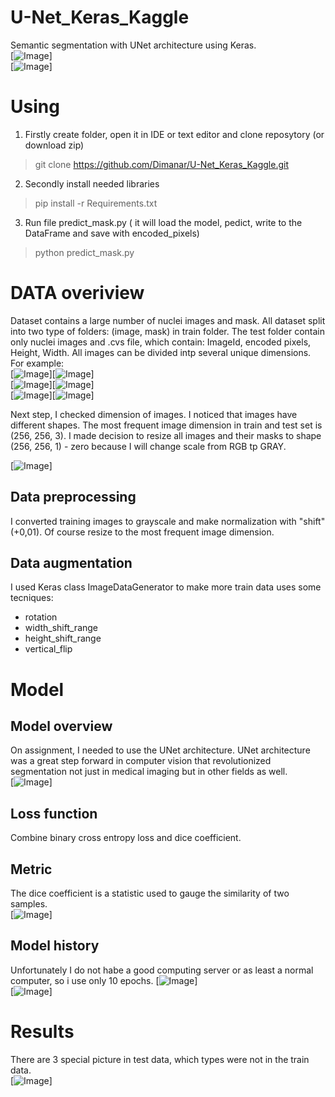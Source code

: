 # U-Net_Keras_Kaggle
Semantic segmentation with UNet architecture using Keras.  
[![Image](Resources/result_1.png)]  
[![Image](Resources/result_2.png)]  

# Using
1. Firstly create folder, open it in IDE or text editor and clone reposytory (or download zip) 
> git clone https://github.com/Dimanar/U-Net_Keras_Kaggle.git
2. Secondly install needed libraries 
> pip install -r Requirements.txt
3. Run file predict_mask.py ( it will load the model, pedict, write to the DataFrame and save with encoded_pixels)
> python predict_mask.py

# DATA overiview 
Dataset contains a large number of nuclei images and mask. All dataset split into two type of folders: (image, mask) in train folder. The test folder contain only nuclei images and .cvs file, which contain: ImageId, encoded pixels, Height, Width. All images can be divided intp several unique dimensions. For example:  
[![Image](Resources/1shape.png)][![Image](Resources/1_shape.png)]  
[![Image](Resources/2shape.png)][![Image](Resources/2_shape.png)]  
[![Image](Resources/3shape.png)][![Image](Resources/3_shape.png)] 

Next step, I checked dimension of images. I noticed that images have different shapes. The most frequent image dimension in train and test set is (256, 256, 3). I made decision to resize all images and their masks to shape (256, 256, 1) - zero because I will change scale from RGB tp GRAY.  

[![Image](Resources/sizes.png)]


## Data preprocessing
I converted training images to grayscale and make normalization with "shift" (+0,01). Of course resize to the most frequent image dimension.

## Data augmentation
I used Keras class ImageDataGenerator to make more train data uses some tecniques:  
* rotation  
* width_shift_range  
* height_shift_range  
* vertical_flip

# Model
## Model overview
On assignment, I needed to use the UNet architecture. UNet architecture was a great step forward in computer vision that revolutionized segmentation not just in medical imaging but in other fields as well.  
[![Image](Resources/unet.png)]  

## Loss function
Combine binary cross entropy loss and dice coefficient.

## Metric
The dice coefficient is a statistic used to gauge the similarity of two samples.  
[![Image](Resources/metric.png)]  

## Model history
Unfortunately I do not habe a good computing server or as least a normal computer, so i use only 10 epochs.
[![Image](Resources/dice_coef.png)]  
[![Image](Resources/dice_coef_loss.png)]  

# Results
There are 3 special picture in test data, which types were not in the train data.  
[![Image](Resources/result.png)]  







